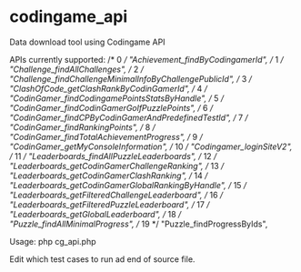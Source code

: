 # codingame_api
Data download tool using Codingame API

APIs currently supported:
        /*  0 */ "Achievement_findByCodingamerId",
        /*  1 */ "Challenge_findAllChallenges", 
        /*  2 */ "Challenge_findChallengeMinimalInfoByChallengePublicId", 
        /*  3 */ "ClashOfCode_getClashRankByCodinGamerId",
        /*  4 */ "CodinGamer_findCodingamePointsStatsByHandle", 
        /*  5 */ "CodinGamer_findCodinGamerGolfPuzzlePoints", 
        /*  6 */ "CodinGamer_findCPByCodinGamerAndPredefinedTestId", 
        /*  7 */ "CodinGamer_findRankingPoints", 
        /*  8 */ "CodinGamer_findTotalAchievementProgress", 
        /*  9 */ "CodinGamer_getMyConsoleInformation", 
        /* 10 */ "Codingamer_loginSiteV2", 
        /* 11 */ "Leaderboards_findAllPuzzleLeaderboards", 
        /* 12 */ "Leaderboards_getCodinGamerChallengeRanking", 
        /* 13 */ "Leaderboards_getCodinGamerClashRanking", 
        /* 14 */ "Leaderboards_getCodinGamerGlobalRankingByHandle", 
        /* 15 */ "Leaderboards_getFilteredChallengeLeaderboard", 
        /* 16 */ "Leaderboards_getFilteredPuzzleLeaderboard", 
        /* 17 */ "Leaderboards_getGlobalLeaderboard", 
        /* 18 */ "Puzzle_findAllMinimalProgress",
        /* 19 */ "Puzzle_findProgressByIds", 
        
Usage: 
  php cg_api.php

Edit which test cases to run ad end of source file.
